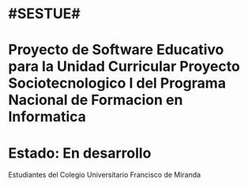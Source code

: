 #SESTUE#
========
**Proyecto de Software Educativo para la Unidad Curricular Proyecto Sociotecnologico I del Programa Nacional de Formacion en Informatica**
==========================================================================================================================================
**Estado: En desarrollo**
=========================
Estudiantes del Colegio Universitario Francisco de Miranda
